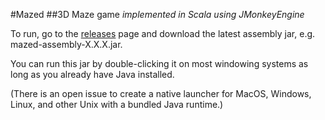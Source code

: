 #Mazed
##3D Maze game
_implemented in Scala using JMonkeyEngine_

To run, go to the [releases](https://github.com/ezoerner/mazed/releases) page and download the latest
assembly jar, e.g. mazed-assembly-X.X.X.jar.

You can run this jar by double-clicking it on most windowing systems as long as you already have Java installed.

(There is an open issue to create a native launcher for MacOS, Windows, Linux, and other Unix with a bundled Java
runtime.)



